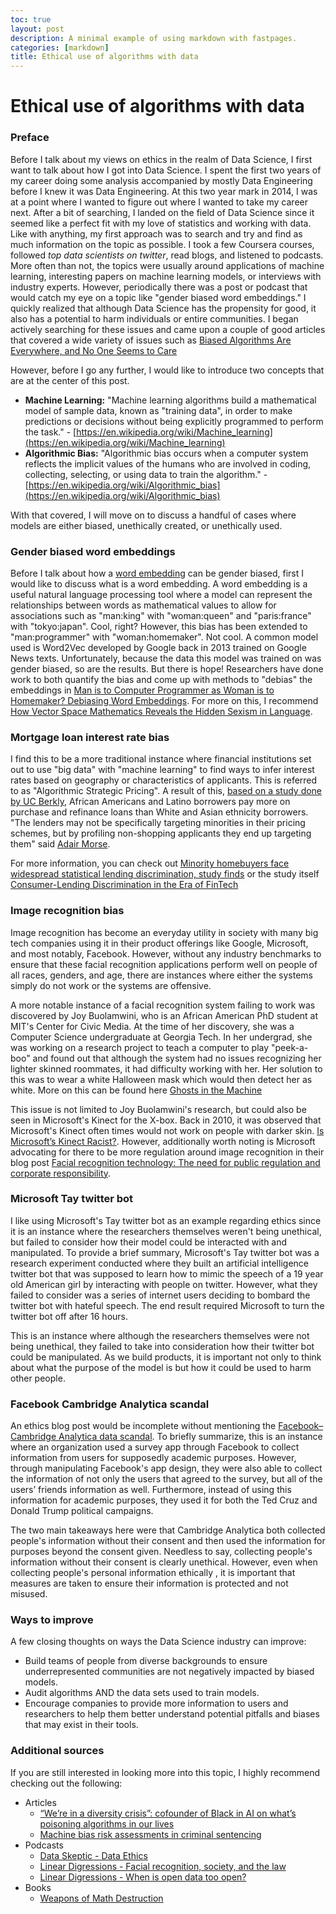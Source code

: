 ```yaml
---
toc: true
layout: post
description: A minimal example of using markdown with fastpages.
categories: [markdown]
title: Ethical use of algorithms with data
---
```

# Ethical use of algorithms with data

### Preface 

Before I talk about my views on ethics in the realm of Data Science, I first want to talk about how I got into Data Science.  I spent the first two years of my career doing some analysis accompanied by mostly Data Engineering before I knew it was Data Engineering.  At this two year mark in 2014, I was at a point where I wanted to figure out where I wanted to take my career next.  After a bit of searching, I landed on the field of Data Science since it seemed like a perfect fit with my love of statistics and working with data.  Like with anything, my first approach was to search and try and find as much information on the topic as possible.  I took a few Coursera courses, followed _top data scientists on twitter_, read blogs, and listened to podcasts.  More often than not, the topics were usually around applications of machine learning, interesting papers on machine learning models, or interviews with industry experts.  However, periodically there was a post or podcast that would catch my eye on a topic like "gender biased word embeddings." I quickly realized that although Data Science has the propensity for good, it also has a potential to harm individuals or entire communities.  I began actively searching for these issues and came upon a couple of good articles that covered a wide variety of issues such as [Biased Algorithms Are Everywhere, and No One Seems to Care](https://www.technologyreview.com/s/608248/biased-algorithms-are-everywhere-and-no-one-seems-to-care/)

However, before I go any further, I would like to introduce two concepts that are at the center of this post.

- **Machine Learning:** "Machine learning algorithms build a mathematical model of sample data, known as "training data", in order to make predictions or decisions without being explicitly programmed to perform the task." - [https://en.wikipedia.org/wiki/Machine_learning](https://en.wikipedia.org/wiki/Machine_learning)
- **Algorithmic Bias:** "Algorithmic bias occurs when a computer system reflects the implicit values of the humans who are involved in coding, collecting, selecting, or using data to train the algorithm." - [https://en.wikipedia.org/wiki/Algorithmic_bias](https://en.wikipedia.org/wiki/Algorithmic_bias)

With that covered, I will move on to discuss a handful of cases where models are either biased, unethically created, or unethically used.

### Gender biased word embeddings

Before I talk about how a [word embedding](https://en.wikipedia.org/wiki/Word_embedding) can be gender biased, first I would like to discuss what is a word embedding.  A word embedding is a useful natural language processing tool where a model can represent the relationships between words as mathematical values to allow for associations such as "man:king" with "woman:queen" and "paris:france" with "tokyo:japan".  Cool, right? However, this bias has been extended to "man:programmer" with "woman:homemaker". Not cool.  A common model used is Word2Vec developed by Google back in 2013 trained on Google News texts.  Unfortunately, because the data this model was trained on was gender biased, so are the results.  But there is hope! Researchers have done work to both quantify the bias and come up with methods to "debias" the embeddings in [
Man is to Computer Programmer as Woman is to Homemaker? Debiasing Word Embeddings](https://arxiv.org/abs/1607.06520).  For more on this, I recommend [How Vector Space Mathematics Reveals the Hidden Sexism in Language](https://www.technologyreview.com/s/602025/how-vector-space-mathematics-reveals-the-hidden-sexism-in-language/).

### Mortgage loan interest rate bias

I find this to be a more traditional instance where financial institutions set out to use "big data" with "machine learning" to find ways to infer interest rates based on geography or characteristics of applicants.  This is referred to as "Algorithmic Strategic Pricing". A result of this, [based on a study done by UC Berkly](http://faculty.haas.berkeley.edu/morse/research/papers/discrim.pdf), African Americans and Latino borrowers pay more on purchase and refinance loans than White and Asian ethnicity borrowers. "The lenders may not be specifically targeting minorities in their pricing schemes, but by profiling non-shopping applicants they end up targeting them" said [Adair Morse](http://faculty.haas.berkeley.edu/morse/).

For more information, you can check out [Minority homebuyers face widespread statistical lending discrimination, study finds](http://newsroom.haas.berkeley.edu/minority-homebuyers-face-widespread-statistical-lending-discrimination-study-finds/) or the study itself [Consumer-Lending Discrimination in the Era of FinTech](http://faculty.haas.berkeley.edu/morse/research/papers/discrim.pdf)

### Image recognition bias

Image recognition has become an everyday utility in society with many big tech companies using it in their product offerings like Google, Microsoft, and most notably, Facebook.  However, without any industry benchmarks to ensure that these facial recognition applications perform well on people of all races, genders, and age, there are instances where either the systems simply do not work or the systems are offensive.

A more notable instance of  a facial recognition system failing to work was discovered by Joy Buolamwini, who is an African American PhD student at MIT's Center for Civic Media. At the time of her discovery, she was a Computer Science undergraduate at Georgia Tech.  In her undergrad, she was working on a research project to teach a computer to play "peek-a-boo" and found out that although the system had no issues recognizing her lighter skinned roommates, it had difficulty working with her.  Her solution to this was to wear a white Halloween mask which would then detect her as white. More on this can be found here [Ghosts in the Machine](https://www.pbs.org/wgbh/nova/article/ai-bias/)

This issue is not limited to Joy Buolamwini's research, but could also be seen in Microsoft's Kinect for the X-box.  Back in 2010, it was observed that Microsoft's Kinect often times would not work on people with darker skin.  [Is Microsoft’s Kinect Racist?](https://www.pcworld.com/article/209708/Is_Microsoft_Kinect_Racist.html).  However, additionally worth noting is Microsoft advocating for there to be more regulation around image recognition in their blog post [Facial recognition technology: The need for public regulation and corporate responsibility](https://blogs.microsoft.com/on-the-issues/2018/07/13/facial-recognition-technology-the-need-for-public-regulation-and-corporate-responsibility/).

### Microsoft Tay twitter bot

I like using Microsoft's Tay twitter bot as an example regarding ethics since it is an instance where the researchers themselves weren't being unethical, but failed to consider how their model could be interacted with and manipulated.  To provide a brief summary, Microsoft's Tay twitter bot was a research experiment conducted where they  built an artificial intelligence twitter bot that was supposed to learn how to mimic the speech of a 19 year old American girl by interacting with people on twitter.  However, what they failed to consider was a series of internet users  deciding to bombard the twitter bot with hateful speech.  The end result required Microsoft to turn the twitter bot off after 16 hours.

This is an instance where although the researchers themselves were not being unethical, they failed to take into consideration how their twitter bot could be manipulated.  As we build products, it is important not only to think about what the purpose of the model is but how it could be used to harm other people.

### Facebook Cambridge Analytica scandal

An ethics blog post would be incomplete without mentioning the  [Facebook–Cambridge Analytica data scandal](https://en.wikipedia.org/wiki/Facebook%E2%80%93Cambridge_Analytica_data_scandal).  To briefly summarize, this is an instance where an organization used a survey app through Facebook to collect information from users for supposedly academic purposes.  However, through manipulating Facebook's app design, they were also able to collect the information of not only the users that agreed to the survey, but all of the users’ friends information as well.   Furthermore, instead of using this information for academic purposes, they used it for both the Ted Cruz and Donald Trump political campaigns.

The two main takeaways here were that Cambridge Analytica both collected people's information without their consent and then used the information for purposes  beyond the consent given.  Needless to say, collecting people's information without their consent is clearly unethical.  However, even when  collecting people's personal information  ethically , it is  important  that measures are taken to ensure their information is protected and not misused.

### Ways to improve

A few closing thoughts on ways the Data Science industry can improve:

- Build teams of people from diverse backgrounds to ensure underrepresented communities are not negatively impacted by biased models.
-  Audit algorithms AND  the data sets used to train models.
- Encourage companies to provide more information to users and researchers to help them better understand potential pitfalls and biases that may exist in their tools.

### Additional sources

If you are still interested in looking more into this topic, I highly recommend checking out the following:

- Articles
  - [“We’re in a diversity crisis”: cofounder of Black in AI on what’s poisoning algorithms in our lives](https://www.technologyreview.com/s/610192/were-in-a-diversity-crisis-black-in-ais-founder-on-whats-poisoning-the-algorithms-in-our/)
  - [Machine bias risk assessments in criminal sentencing](https://www.propublica.org/article/machine-bias-risk-assessments-in-criminal-sentencing)
- Podcasts
  - [Data Skeptic - Data Ethics](https://dataskeptic.com/blog/episodes/2018/data-ethics)
  - [Linear Digressions - Facial recognition, society, and the law](http://lineardigressions.com/episodes/2018/12/30/facial-recognition-society-and-you)
  - [Linear Digressions - When is open data too open?](http://lineardigressions.com/episodes/2018/2/25/when-is-open-data-too-open)
- Books
  - [Weapons of Math Destruction](https://weaponsofmathdestructionbook.com/)
